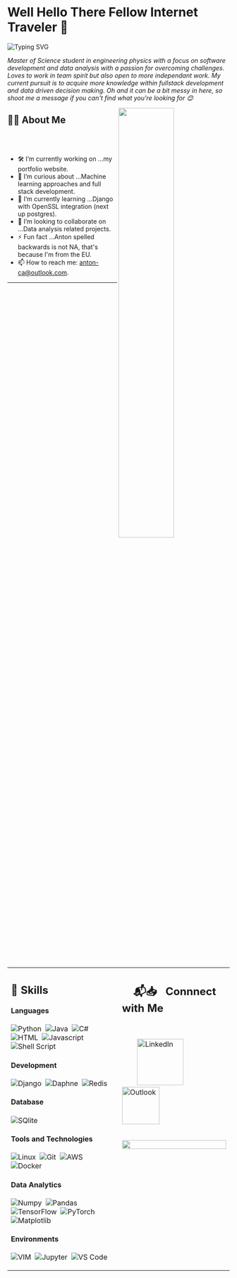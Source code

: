 # Well Hello There Fellow Internet Traveler 👋 

<img src="https://readme-typing-svg.herokuapp.com?font=Architects+Daughter&size=22&duration=1500&pause=1000&width=435&lines=Let+me+introduce+myself...;I'm+a+software+developer...;Data+analyst...;Coffe+to+code+converter" alt="Typing SVG" />
 
 <p> <i>Master of Science student in engineering physics with a focus on software development and data analysis with a passion for overcoming challenges. Loves to work in team spirit but also open to more independant work. My current pursuit is to acquire more knowledge within fullstack development and data driven decision making. Oh and it can be a bit messy in here, so shoot me a message if you can't find what you're looking for 😊 </i></p>


<img src="https://media.giphy.com/media/qgQUggAC3Pfv687qPC/giphy.gif" width="50%" align="right" />

## 🙋‍♂️ About Me

</br>
</br>

- 🛠️ I’m currently working on ...my portfolio website.
- 🔭 I’m curious about ...Machine learning approaches and full stack development.
- 📖 I’m currently learning ...Django with OpenSSL integration (next up postgres).
- 🤝 I’m looking to collaborate on ...Data analysis related projects.
- ⚡ Fun fact ...Anton spelled backwards is not NA, that's because I'm from the EU.
- 📫 How to reach me: anton-ca@outlook.com.

<hr>
</br>
</br>


<table width="100%" border="0">

 <tr>
    <td width="50%">
     
## 🦾 Skills

#### Languages

![Python](https://img.shields.io/badge/-Python-05122A?style=flat&logo=python)&nbsp;
![Java](https://img.shields.io/badge/Java-%23150458.svg?style=flat&logo=java&logoColor=orange)&nbsp;
![C#](https://img.shields.io/badge/-C%23-05122A?style=flat&logo=Csharp)&nbsp;
![HTML](https://img.shields.io/badge/HTML-E34F26?style=flat&logo=html5&logoColor=white)&nbsp;
![Javascript](https://img.shields.io/badge/JavaScript-F7DF1E?style=flat&logo=javascript&logoColor=black)&nbsp;
![Shell Script](https://img.shields.io/badge/Shell_Script-121011?style=flat&logo=gnu-bash&logoColor=white)


#### Development
![Django](https://img.shields.io/badge/Django-092E20?style=flat&logo=django&logoColor=white)&nbsp;
![Daphne](https://img.shields.io/badge/Daphne-092E20?style=flat&logo=daphne&logoColor=white)&nbsp;
![Redis](https://img.shields.io/badge/Redis-DC382D?style=flat&logo=redis&logoColor=white)&nbsp;


#### Database

![SQlite](https://img.shields.io/badge/-SQlite-05122A?style=flat&logo=sqlite&logoColor=A8B9CC)&nbsp;

#### Tools and Technologies


![Linux](https://img.shields.io/badge/Linux-05122A?style=flat&logo=linux&logoColor=white)&nbsp;
![Git](https://img.shields.io/badge/-Git-05122A?style=flat&logo=git)&nbsp;
![AWS](https://img.shields.io/badge/Amazon_AWS-232F3E?style=flat&logo=amazon-aws&logoColor=white)&nbsp;
![Docker](https://img.shields.io/badge/Docker-2CA5E0?style=flat&logo=docker&logoColor=white)&nbsp;


#### Data Analytics 

![Numpy](https://img.shields.io/badge/Numpy-777BB4?style=flat&logo=numpy&logoColor=white)&nbsp;
![Pandas](https://img.shields.io/badge/Pandas-150458?style=flat&logo=pandas&logoColor=white)&nbsp;
![TensorFlow](https://img.shields.io/badge/TensorFlow-FF6F00?style=flat&logo=tensorflow&logoColor=white)&nbsp;
![PyTorch](https://img.shields.io/badge/PyTorch-2C2D72?style=flat&logo=pytorch&logoColor=white)&nbsp;
![Matplotlib](https://img.shields.io/badge/Matplotlib-3776AB?style=flat&logo=matplotlib&logoColor=white)
     
#### Environments
![VIM](https://img.shields.io/badge/VIM-%2311AB00.svg?&style=flat&logo=vim&logoColor=white)&nbsp;
![Jupyter](https://img.shields.io/badge/Jupyter-F37626.svg?&style=flat&logo=Jupyter&logoColor=white)&nbsp;
![VS Code](https://img.shields.io/badge/Visual_Studio_Code-0078D4?style=flat&logo=visual%20studio%20code&logoColor=white)&nbsp;

</td>
    <td width="50%" valign="top">
  
## &nbsp; &nbsp; 📬📥 &nbsp; Connnect with Me

<br/>

&nbsp; &nbsp; &nbsp; &nbsp; <a href="https://www.linkedin.com/in/anton-ca/"><img width="105px" alt="LinkedIn" src="https://img.shields.io/badge/LinkedIn%20-%230077B5.svg?&style=flat&logo=linkedin&logoColor=white"/></a> &nbsp;&nbsp;&nbsp;
<a href="mailto:anton-ca@outlook.com"><img width="85px" alt="Outlook" src="https://img.shields.io/badge/Outlook-0072C6?style=flat&logo=microsoft-outlook&logoColor=white" /></a> 

</br>

<img src="https://media.giphy.com/media/v1.Y2lkPTc5MGI3NjExcmR6Zzh1aDZveWRkOGs4NzZ2d2VzN2o4OHVrNHRmYjFkcjgxMThzNSZlcD12MV9pbnRlcm5hbF9naWZfYnlfaWQmY3Q9Zw/PI3QGKFN6XZUCMMqJm/giphy.gif" style="width: 100%;" />

  </td>
 </tr>
</table>
</br>

